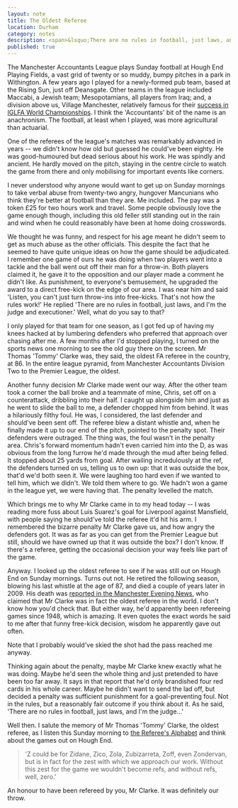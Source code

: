 ```yaml
---
layout: note
title: The Oldest Referee
location: Durham
category: notes
description: <span>&lsquo;There are no rules in football, just laws, and I'm the judge and executioner.&rsquo;</span>
published: true
---
```


The Manchester Accountants League plays Sunday football at Hough End Playing Fields, a vast grid of twenty or so muddy, bumpy pitches in a park in Withington. A few years ago I played for a newly-formed pub team, based at the Rising Sun, just off Deansgate. Other teams in the league included Maccabi, a Jewish team; Mesopotamians, all players from Iraq; and, a division above us, Village Manchester, relatively famous for their [success in IGLFA World Championships][1]. I think the 'Accountants' bit of the name is an anachronism. The football, at least when I played, was more agricultural than actuarial.

One of the referees of the league's matches was remarkably advanced in years -- we didn't know how old but guessed he could've been eighty. He was good-humoured but dead serious about his work. He was spindly and ancient. He hardly moved on the pitch, staying in the centre circle to watch the game from there and only mobilising for important events like corners.

I never understood why anyone would want to get up on Sunday mornings to take verbal abuse from twenty-two angry, hungover Mancunians who think they're better at football than they are. Me included. The pay was a token £25 for two hours work and travel. Some people obviously love the game enough though, including this old feller still standing out in the rain and wind when he could reasonably have been at home doing crosswords.

We thought he was funny, and respect for his age meant he didn't seem to get as much abuse as the other officials. This despite the fact that he seemed to have quite unique ideas on how the game should be adjudicated. I remember one game of ours he was doing when two players went into a tackle and the ball went out off their man for a throw-in. Both players claimed it, he gave it to the opposition and our player made a comment he didn't like. As punishment, to everyone's bemusement, he upgraded the award to a direct free-kick on the edge of our area. I was near him and said 'Listen, you can't just turn throw-ins into free-kicks. That's not how the rules work!' He replied 'There are no rules in football, just laws, and I'm the judge and executioner.' Well, what do you say to that?

I only played for that team for one season, as I got fed up of having my knees hacked at by lumbering defenders who preferred that approach over chasing after me. A few months after I'd stopped playing, I turned on the sports news one morning to see the old guy there on the screen. Mr Thomas 'Tommy' Clarke was, they said, the oldest FA referee in the country, at 86. In the entire league pyramid, from Manchester Accountants Division Two to the Premier League, the oldest.

Another funny decision Mr Clarke made went our way. After the other team took a corner the ball broke and a teammate of mine, Chris, set off on a counterattack, dribbling into their half. I caught up alongside him and just as he went to slide the ball to me, a defender chopped him from behind. It was a hilariously filthy foul. He was, I considered, the last defender and should've been sent off. The referee blew a distant whistle and, when he finally made it up to our end of the pitch, pointed to the penalty spot. Their defenders were outraged. The thing was, the foul wasn't in the penalty area. Chris's forward momentum hadn't even carried him into the D, as was obvious from the long furrow he'd made through the mud after being felled. It stopped about 25 yards from goal. After wailing incredulously at the ref, the defenders turned on us, telling us to own up: that it was outside the box, that'd we'd both seen it. We were laughing too hard even if we wanted to tell him, which we didn't. We told them where to go. We hadn't won a game in the league yet, we were having that. The penalty levelled the match.

Which brings me to why Mr Clarke came in to my head today -- I was reading more fuss about Luis Suarez's goal for Liverpool against Mansfield, with people saying he should've told the referee it'd hit his arm. I remembered the bizarre penalty Mr Clarke gave us, and how angry the defenders got. It was as far as you can get from the Premier League but still, should we have owned up that it was outside the box? I don't know. If there's a referee, getting the occasional decision your way feels like part of the game.

Anyway. I looked up the oldest referee to see if he was still out on Hough End on Sunday mornings. Turns out not. He retired the following season, blowing his last whistle at the age of 87, and died a couple of years later in 2009. His death was [reported in the Manchester Evening News][2], who claimed that Mr Clarke was in fact the oldest referee in the world. I don't know how you'd check that. But either way, he'd apparently been refereeing games since 1948, which is amazing. It even quotes the exact words he said to me after that funny free-kick decision, wisdom he apparently gave out often.

<aside>Note that I probably would've skied the shot had the pass reached me anyway.</aside>

Thinking again about the penalty, maybe Mr Clarke knew exactly what he was doing. Maybe he'd seen the whole thing and just pretended to have been too far away. It says in that report that he'd only brandished four red cards in his whole career. Maybe he didn't want to send the lad off, but decided a penalty was sufficient punishment for a goal-preventing foul. Not in the rules, but a reasonably fair outcome if you think about it. As he said, 'There are no rules in football, just laws, and I'm the judge…'

Well then. I salute the memory of Mr Thomas 'Tommy' Clarke, the oldest referee, as I listen this Sunday morning to [the Referee's Alphabet][3] and think about the games out on Hough End.

> 'Z could be for Zidane, Zico, Zola, Zubizarreta, Zoff, even Zondervan, but is in fact for the
> zest with which we approach our work. Without this zest for the game we wouldn't become refs, and 
> without refs, well, zero.'

An honour to have been refereed by you, Mr Clarke. It was definitely our throw.

[1]: http://www.vmfc.co.uk/about/
[2]: http://www.manchestereveningnews.co.uk/news/greater-manchester-news/worlds-oldest-ref-dies-915519
[3]: http://www.youtube.com/watch?v=uqpJ6XYykHE